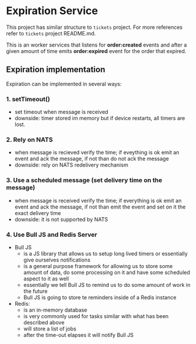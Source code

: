 # Expiration Service

This project has similar structure to `tickets` project. For more references refer to `tickets` project README.md.

This is an worker services that listens for **order:created** events and after a given amount of time emits **order:expired** event for the order that expired.

## Expiration implementation

Expiration can be implemented in several ways:

### 1. setTimeout()

- set timeout when message is received
- downside: timer stored im memory but if device restarts, all timers are lost.

### 2. Rely on NATS

- when message is recieved verify the time; if eveything is ok emit an event and ack the message, if not than do not ack the message
- downside: rely on NATS redelivery mechanism

### 3. Use a scheduled message (set delivery time on the message)

- when message is received verify the time; if everything is ok emit an event and ack the message, if not than emit the event and set on it the exact delivery time
- downside: it is not supported by NATS

### 4. Use Bull JS and Redis Server

- Bull JS
  - is a JS library that allows us to setup long lived timers or essentially give ourselves notifications
  - is a general purpose framework for allowing us to store some amount of data, do some processing on it and have some scheduled aspect to it as well
  - essentially we tell Bull JS to remind us to do some amount of work in the future
  - Bull JS is going to store te reminders inside of a Redis instance
- Redis:
  - is an in-memory database
  - is very commonly used for tasks similar with what has been described above
  - will store a list of jobs
  - after the time-out elapses it will notify Bull JS

